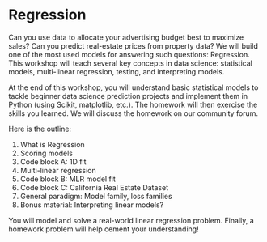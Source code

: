 # Regression

Can you use data to allocate your advertising budget best to maximize sales? Can you predict real-estate prices from property data? We will build one of the most used models for answering such questions: Regression. This workshop will teach several key concepts in data science: statistical models, multi-linear regression, testing, and interpreting models.

At the end of this workshop, you will understand basic statistical models to tackle beginner data science prediction projects and implement them in Python (using Scikit, matplotlib, etc.). The homework will then exercise the skills you learned. We will discuss the homework on our community forum.

Here is the outline:
1. What is Regression
2. Scoring models
3. Code block A: 1D fit
4. Multi-linear regression
5. Code block B: MLR model fit 
6. Code block C: California Real Estate Dataset 
7. General paradigm: Model family, loss families
8. Bonus material: Interpreting linear models?

You will model and solve a real-world linear regression problem. Finally, a homework problem will help cement your understanding!



